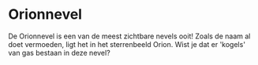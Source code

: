 # Orionnevel

De Orionnevel is een van de meest zichtbare nevels ooit! Zoals de naam al doet
vermoeden, ligt het in het sterrenbeeld Orion. Wist je dat er 'kogels' van gas
bestaan in deze nevel?
